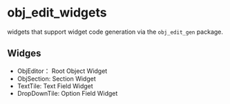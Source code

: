 # obj_edit_widgets

 widgets that support widget code generation via the
  `obj_edit_gen` package.

## Widges

- ObjEditor： Root Object Widget
- ObjSection: Section Widget
- TextTile: Text Field Widget
- DropDownTile: Option Field Widget

 
